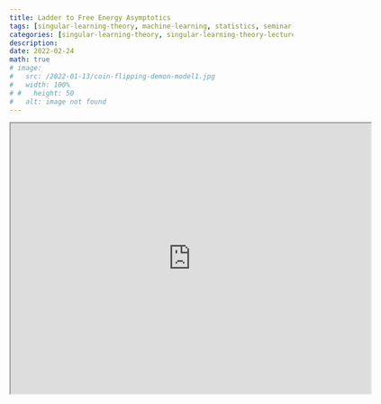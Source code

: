 ```yaml
---
title: Ladder to Free Energy Asymptotics
tags: [singular-learning-theory, machine-learning, statistics, seminar-notes]
categories: [singular-learning-theory, singular-learning-theory-lecture-series]
description: 
date: 2022-02-24
math: true
# image: 
#   src: /2022-01-13/coin-flipping-demon-model1.jpg
#   width: 100%
# #   height: 50
#   alt: image not found
---
```


<iframe src="https://drive.google.com/file/d/1iwoXgovxhpV31M4Oj1bMC_NZA9b5hM8O/preview" width="640" height="480" allow="autoplay"></iframe>